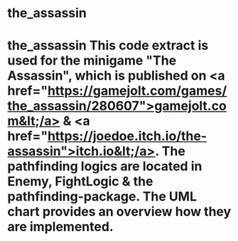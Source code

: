 # the_assassin
# the_assassin This code extract is used for the minigame "The Assassin", which is published on &lt;a href="https://gamejolt.com/games/the_assassin/280607">gamejolt.com&lt;/a> &amp; &lt;a href="https://joedoe.itch.io/the-assassin">itch.io&lt;/a>.   The pathfinding logics are located in Enemy, FightLogic &amp; the pathfinding-package. The UML chart provides an overview how they are implemented.
